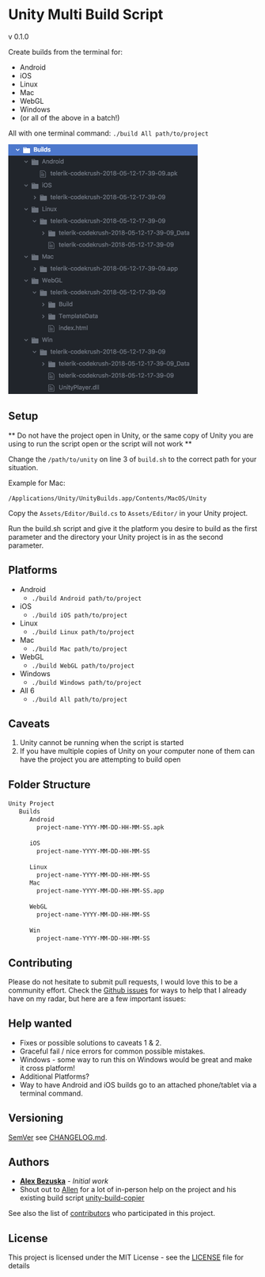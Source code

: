 # Unity Multi Build Script
v 0.1.0

Create builds from the terminal for:

- Android
- iOS
- Linux
- Mac
- WebGL
- Windows
- (or all of the above in a batch!)

All with one terminal command: `./build All path/to/project`

![](docs/example-output.png)

## Setup

** Do not have the project open in Unity, or the same copy of Unity you are using to run the script open or the script will not work **

Change the `/path/to/unity` on line 3 of `build.sh` to the correct path for your situation.

Example for Mac:
```
/Applications/Unity/UnityBuilds.app/Contents/MacOS/Unity
```

Copy the `Assets/Editor/Build.cs` to `Assets/Editor/` in your Unity project.

Run the build.sh script and give it the platform you desire to build as the first parameter and the directory your Unity project is in as the second parameter.


## Platforms

- Android
  - `./build Android path/to/project`
- iOS
  - `./build iOS path/to/project`
- Linux
  - `./build Linux path/to/project`
- Mac
  - `./build Mac path/to/project`
- WebGL
  - `./build WebGL path/to/project`
- Windows
  - `./build Windows path/to/project`
- All 6
  - `./build All path/to/project`


## Caveats

1. Unity cannot be running when the script is started
2. If you have multiple copies of Unity on your computer none of them can have the project you are attempting to build open


## Folder Structure

```
Unity Project
   Builds
      Android
        project-name-YYYY-MM-DD-HH-MM-SS.apk

      iOS
        project-name-YYYY-MM-DD-HH-MM-SS

      Linux
        project-name-YYYY-MM-DD-HH-MM-SS
      Mac
        project-name-YYYY-MM-DD-HH-MM-SS.app

      WebGL
        project-name-YYYY-MM-DD-HH-MM-SS

      Win
        project-name-YYYY-MM-DD-HH-MM-SS

```



## Contributing

Please do not hesitate to submit pull requests, I would love this to be a community effort.
Check the [Github issues](https://github.com/TwoScoopGames/Unity-Build-Scripts/issues) for ways to help that I already have on my radar, but here are a few important issues:

## Help wanted

- Fixes or possible solutions to caveats 1 & 2.
- Graceful fail / nice errors for common possible mistakes.
- Windows - some way to run this on Windows would be great and make it cross platform!
- Additional Platforms?
- Way to have Android and iOS builds go to an attached phone/tablet via a terminal command.


## Versioning

[SemVer](https://semver.org/) see [CHANGELOG.md](CHANELOG.md).

## Authors

* **[Alex Bezuska](https://github.com/alexbezuska)** - *Initial work*
* Shout out to [Allen](https://github.com/ambocclusion) for a lot of in-person help on the project and his existing build script [unity-build-copier](https://github.com/ambocclusion/unity-build-copier)


See also the list of [contributors](https://github.com/TwoScoopGames/Unity-Build-Scripts/contributors) who participated in this project.

## License

This project is licensed under the MIT License - see the [LICENSE](LICENSE) file for details

